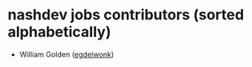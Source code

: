 nashdev jobs contributors (sorted alphabetically)
====================================================
* William Golden ([egdelwonk](https://github.com/egdelwonk))
